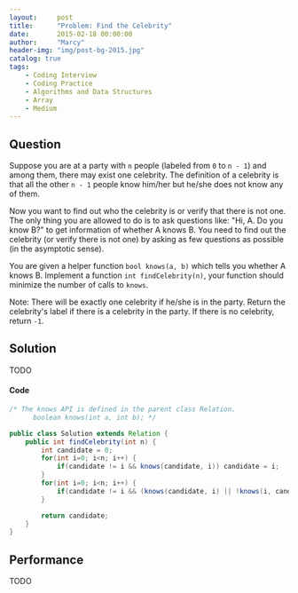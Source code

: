 ```yaml
---
layout:     post
title:      "Problem: Find the Celebrity"
date:       2015-02-18 00:00:00
author:     "Marcy"
header-img: "img/post-bg-2015.jpg"
catalog: true
tags:
    - Coding Interview
    - Coding Practice
    - Algorithms and Data Structures
    - Array
    - Medium
---
```


## Question

Suppose you are at a party with `n` people (labeled from `0` to `n - 1`) and among them, there may exist one celebrity. The definition of a celebrity is that all the other `n - 1` people know him/her but he/she does not know any of them.

Now you want to find out who the celebrity is or verify that there is not one. The only thing you are allowed to do is to ask questions like: "Hi, A. Do you know B?" to get information of whether A knows B. You need to find out the celebrity (or verify there is not one) by asking as few questions as possible (in the asymptotic sense).

You are given a helper function `bool knows(a, b)` which tells you whether A knows B. Implement a function `int findCelebrity(n)`, your function should minimize the number of calls to `knows`.

Note: There will be exactly one celebrity if he/she is in the party. Return the celebrity's label if there is a celebrity in the party. If there is no celebrity, return `-1`.

## Solution
TODO

#### Code
```java
/* The knows API is defined in the parent class Relation.
      boolean knows(int a, int b); */

public class Solution extends Relation {
    public int findCelebrity(int n) {
        int candidate = 0;
        for(int i=0; i<n; i++) {
            if(candidate != i && knows(candidate, i)) candidate = i;
        }
        for(int i=0; i<n; i++) {
            if(candidate != i && (knows(candidate, i) || !knows(i, candidate))) return -1;
        }

        return candidate;
    }
}
```

## Performance
TODO
